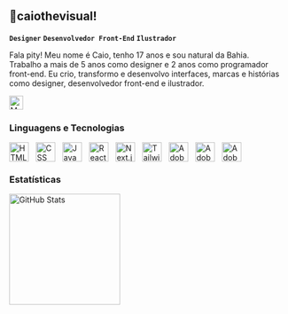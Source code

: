 ## 👾caiothevisual!

**`Designer`** **`Desenvolvedor Front-End`** **`Ilustrador`**

Fala pity! Meu nome é Caio, tenho 17 anos e sou natural da Bahia. <br/>
Trabalho a mais de 5 anos como designer e 2 anos como programador front-end. Eu crio, transformo e desenvolvo interfaces, marcas e histórias como designer, desenvolvedor front-end e ilustrador.

<p align="left">
    <a href="https://caiovisuals.com">
        <img 
            alt="Meu Portfólio" 
            title="Meu Portfólio"
            src="https://custom-icon-badges.demolab.com/badge/Meu%20Portfólio-7E80FF.svg?logo=code-review&logoColor=white"
            height="25"
        />
    </a>
</p>

### Linguagens e Tecnologias

<img 
    align="left" 
    alt="HTML"
    title="HTML" 
    width="35px" 
    style="padding-right: 10px;" 
    src="https://cdn.jsdelivr.net/gh/devicons/devicon@latest/icons/html5/html5-original.svg" 
/>
<img 
    align="left" 
    alt="CSS" 
    title="CSS"
    width="35px" 
    style="padding-right: 10px;" 
    src="https://cdn.jsdelivr.net/gh/devicons/devicon@latest/icons/css3/css3-original.svg" 
/>
<img 
    align="left" 
    alt="JavaScript" 
    title="JavaScript"
    width="35px" 
    style="padding-right: 10px;" 
    src="https://cdn.jsdelivr.net/gh/devicons/devicon@latest/icons/javascript/javascript-original.svg" 
/>
<img 
    align="left" 
    alt="React"
    title="React" 
    width="35px" 
    style="padding-right: 10px;" 
    src="https://cdn.jsdelivr.net/gh/devicons/devicon@latest/icons/react/react-original.svg" 
/>
<img 
    align="left" 
    alt="Next.js" 
    title="Next.js"
    width="35px" 
    style="padding-right: 10px;" 
    src="https://cdn.jsdelivr.net/gh/devicons/devicon@latest/icons/nextjs/nextjs-original.svg" 
/>
<img 
    align="left" 
    alt="Tailwind" 
    title="Tailwind"
    width="35px" 
    style="padding-right: 10px;" 
    src="https://cdn.jsdelivr.net/gh/devicons/devicon@latest/icons/tailwindcss/tailwindcss-original.svg" 
/>
<img 
    align="left" 
    alt="Adobe Photoshop" 
    title="Adobe Photoshop"
    width="35px" 
    style="padding-right: 10px;" 
    src="https://cdn.jsdelivr.net/gh/devicons/devicon@latest/icons/photoshop/photoshop-original.svg"
/>
<img 
    align="left" 
    alt="Adobe After Effects" 
    title="Adobe After Effects"
    width="35px" 
    style="padding-right: 10px;" 
    src="https://cdn.jsdelivr.net/gh/devicons/devicon@latest/icons/aftereffects/aftereffects-original.svg"
/>
<img 
    align="left" 
    alt="Adobe Premiere Pro" 
    title="Adobe Premiere Pro" 
    width="35px" 
    style="padding-right: 10px;" 
    src="https://cdn.jsdelivr.net/gh/devicons/devicon@latest/icons/premierepro/premierepro-original.svg"
/>

<br/>
<br/>

### Estatísticas

<p>
    <img 
        align="left" 
        alt="GitHub Stats" 
        height="200"
        src="https://github-readme-stats.vercel.app/api?username=caiovisuals&show_icons=true&theme=tokyonight&include_all_commits=true&locale=pt-br"
    />
</p>
